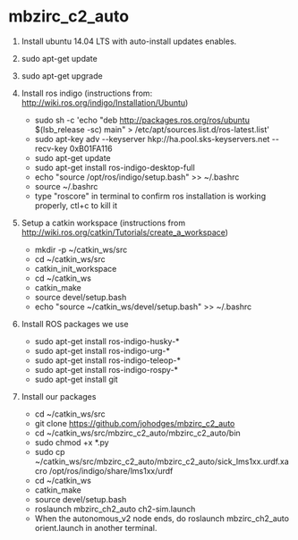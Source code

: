 # mbzirc_c2_auto

1. Install ubuntu 14.04 LTS with auto-install updates enables.
2. sudo apt-get update
3. sudo apt-get upgrade
4. Install ros indigo (instructions from: http://wiki.ros.org/indigo/Installation/Ubuntu)
    * sudo sh -c 'echo "deb http://packages.ros.org/ros/ubuntu $(lsb_release -sc) main" > /etc/apt/sources.list.d/ros-latest.list'
    * sudo apt-key adv --keyserver hkp://ha.pool.sks-keyservers.net --recv-key 0xB01FA116
    * sudo apt-get update
    * sudo apt-get install ros-indigo-desktop-full
    * echo "source /opt/ros/indigo/setup.bash" >> ~/.bashrc
    * source ~/.bashrc
    * type "roscore" in terminal to confirm ros installation is working properly, ctl+c to kill it
5. Setup a catkin workspace (instructions from http://wiki.ros.org/catkin/Tutorials/create_a_workspace)
    * mkdir -p ~/catkin_ws/src
    * cd ~/catkin_ws/src
    * catkin_init_workspace
    * cd ~/catkin_ws
    * catkin_make
    * source devel/setup.bash
    * echo "source ~/catkin_ws/devel/setup.bash" >> ~/.bashrc
6. Install ROS packages we use
    * sudo apt-get install ros-indigo-husky-*
    * sudo apt-get install ros-indigo-urg-*
    * sudo apt-get install ros-indigo-teleop-*
    * sudo apt-get install ros-indigo-rospy-*
    * sudo apt-get install git

7. Install our packages
    * cd ~/catkin_ws/src
    * git clone https://github.com/johodges/mbzirc_c2_auto
    * cd ~/catkin_ws/src/mbzirc_c2_auto/mbzirc_c2_auto/bin
    * sudo chmod +x *.py
    * sudo cp ~/catkin_ws/src/mbzirc_c2_auto/mbzirc_c2_auto/sick_lms1xx.urdf.xacro /opt/ros/indigo/share/lms1xx/urdf
    * cd ~/catkin_ws
    * catkin_make
    * source devel/setup.bash
    * roslaunch mbzirc_ch2_auto ch2-sim.launch
    * When the autonomous_v2 node ends, do roslaunch mbzirc_ch2_auto orient.launch in another terminal.
